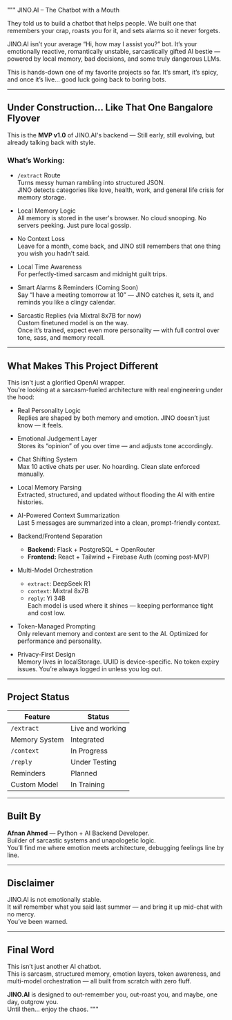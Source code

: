 """
JINO.AI – The Chatbot with a Mouth

They told us to build a chatbot that helps people.
We built one that remembers your crap, roasts you for it, and sets alarms so it never forgets.

JINO.AI isn’t your average “Hi, how may I assist you?” bot.
It’s your emotionally reactive, romantically unstable, sarcastically gifted AI bestie — powered by local memory, bad decisions, and some truly dangerous LLMs.

This is hands-down one of my favorite projects so far.
It’s smart, it’s spicy, and once it’s live… good luck going back to boring bots.

---

## Under Construction... Like That One Bangalore Flyover

This is the **MVP v1.0** of JINO.AI's backend —
Still early, still evolving, but already talking back with style.

### What’s Working:

- `/extract` Route  
  Turns messy human rambling into structured JSON.  
  JINO detects categories like love, health, work, and general life crisis for memory storage.

- Local Memory Logic  
  All memory is stored in the user's browser. No cloud snooping. No servers peeking. Just pure local gossip.

- No Context Loss  
  Leave for a month, come back, and JINO still remembers that one thing you wish you hadn’t said.

- Local Time Awareness  
  For perfectly-timed sarcasm and midnight guilt trips.

- Smart Alarms & Reminders (Coming Soon)  
  Say “I have a meeting tomorrow at 10” — JINO catches it, sets it, and reminds you like a clingy calendar.

- Sarcastic Replies (via Mixtral 8x7B for now)  
  Custom finetuned model is on the way.  
  Once it’s trained, expect even more personality — with full control over tone, sass, and memory recall.

---

## What Makes This Project Different

This isn't just a glorified OpenAI wrapper.  
You're looking at a sarcasm-fueled architecture with real engineering under the hood:

- Real Personality Logic  
  Replies are shaped by both memory and emotion. JINO doesn’t just know — it feels.

- Emotional Judgement Layer  
  Stores its “opinion” of you over time — and adjusts tone accordingly.

- Chat Shifting System  
  Max 10 active chats per user. No hoarding. Clean slate enforced manually.

- Local Memory Parsing  
  Extracted, structured, and updated without flooding the AI with entire histories.

- AI-Powered Context Summarization  
  Last 5 messages are summarized into a clean, prompt-friendly context.

- Backend/Frontend Separation  
  - **Backend:** Flask + PostgreSQL + OpenRouter  
  - **Frontend:** React + Tailwind + Firebase Auth (coming post-MVP)

- Multi-Model Orchestration  
  - `extract`: DeepSeek R1  
  - `context`: Mixtral 8x7B  
  - `reply`: Yi 34B  
  Each model is used where it shines — keeping performance tight and cost low.

- Token-Managed Prompting  
  Only relevant memory and context are sent to the AI. Optimized for performance and personality.

- Privacy-First Design  
  Memory lives in localStorage. UUID is device-specific. No token expiry issues. You’re always logged in unless you log out.

---

## Project Status

| Feature        | Status         |
|----------------|----------------|
| `/extract`     | Live and working |
| Memory System  | Integrated      |
| `/context`     | In Progress     |
| `/reply`       | Under Testing   |
| Reminders      | Planned         |
| Custom Model   | In Training     |

---

## Built By

**Afnan Ahmed** — Python + AI Backend Developer.  
Builder of sarcastic systems and unapologetic logic.  
You’ll find me where emotion meets architecture, debugging feelings line by line.

---

## Disclaimer

JINO.AI is not emotionally stable.  
It *will* remember what you said last summer — and bring it up mid-chat with no mercy.  
You’ve been warned.

---

## Final Word

This isn’t just another AI chatbot.  
This is sarcasm, structured memory, emotion layers, token awareness, and multi-model orchestration — all built from scratch with zero fluff.

**JINO.AI** is designed to out-remember you, out-roast you, and maybe, one day, outgrow you.  
Until then… enjoy the chaos.
"""